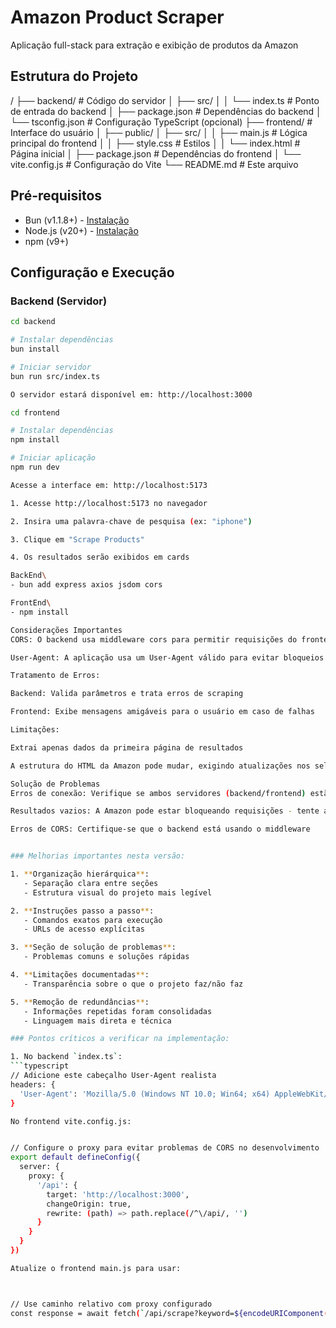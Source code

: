 # Amazon Product Scraper

Aplicação full-stack para extração e exibição de produtos da Amazon

## Estrutura do Projeto

/
├── backend/ # Código do servidor
│ ├── src/
│ │ └── index.ts # Ponto de entrada do backend
│ ├── package.json # Dependências do backend
│ └── tsconfig.json # Configuração TypeScript (opcional)
├── frontend/ # Interface do usuário
│ ├── public/
│ ├── src/
│ │ ├── main.js # Lógica principal do frontend
│ │ ├── style.css # Estilos
│ │ └── index.html # Página inicial
│ ├── package.json # Dependências do frontend
│ └── vite.config.js # Configuração do Vite
└── README.md # Este arquivo


## Pré-requisitos
- Bun (v1.1.8+) - [Instalação](https://bun.sh)
- Node.js (v20+) - [Instalação](https://nodejs.org)
- npm (v9+)

## Configuração e Execução

### Backend (Servidor)
```bash
cd backend

# Instalar dependências
bun install

# Iniciar servidor
bun run src/index.ts

O servidor estará disponível em: http://localhost:3000

cd frontend

# Instalar dependências
npm install

# Iniciar aplicação
npm run dev

Acesse a interface em: http://localhost:5173

1. Acesse http://localhost:5173 no navegador

2. Insira uma palavra-chave de pesquisa (ex: "iphone")

3. Clique em "Scrape Products"

4. Os resultados serão exibidos em cards

BackEnd\
- bun add express axios jsdom cors

FrontEnd\
- npm install

Considerações Importantes
CORS: O backend usa middleware cors para permitir requisições do frontend

User-Agent: A aplicação usa um User-Agent válido para evitar bloqueios

Tratamento de Erros:

Backend: Valida parâmetros e trata erros de scraping

Frontend: Exibe mensagens amigáveis para o usuário em caso de falhas

Limitações:

Extrai apenas dados da primeira página de resultados

A estrutura do HTML da Amazon pode mudar, exigindo atualizações nos seletores

Solução de Problemas
Erros de conexão: Verifique se ambos servidores (backend/frontend) estão rodando

Resultados vazios: A Amazon pode estar bloqueando requisições - tente alterar o User-Agent

Erros de CORS: Certifique-se que o backend está usando o middleware


### Melhorias importantes nesta versão:

1. **Organização hierárquica**: 
   - Separação clara entre seções
   - Estrutura visual do projeto mais legível

2. **Instruções passo a passo**:
   - Comandos exatos para execução
   - URLs de acesso explícitas

3. **Seção de solução de problemas**:
   - Problemas comuns e soluções rápidas

4. **Limitações documentadas**:
   - Transparência sobre o que o projeto faz/não faz

5. **Remoção de redundâncias**:
   - Informações repetidas foram consolidadas
   - Linguagem mais direta e técnica

### Pontos críticos a verificar na implementação:

1. No backend `index.ts`:
```typescript
// Adicione este cabeçalho User-Agent realista
headers: {
  'User-Agent': 'Mozilla/5.0 (Windows NT 10.0; Win64; x64) AppleWebKit/537.36 (KHTML, like Gecko) Chrome/125.0.0.0 Safari/537.36'
}

No frontend vite.config.js:


// Configure o proxy para evitar problemas de CORS no desenvolvimento
export default defineConfig({
  server: {
    proxy: {
      '/api': {
        target: 'http://localhost:3000',
        changeOrigin: true,
        rewrite: (path) => path.replace(/^\/api/, '')
      }
    }
  }
})

Atualize o frontend main.js para usar:



// Use caminho relativo com proxy configurado
const response = await fetch(`/api/scrape?keyword=${encodeURIComponent(keyword)}`);


